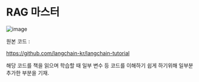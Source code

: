 # RAG 마스터

![image](https://github.com/user-attachments/assets/8e0c228a-580d-442d-9f4d-bc9ca12981dc)

원본 코드 :

https://github.com/langchain-kr/langchain-tutorial

해당 코드를 책을 읽으며 학습할 때 일부 변수 등 코드를 이해하기 쉽게 하기위해 일부분 추가한 부분을 기재.
